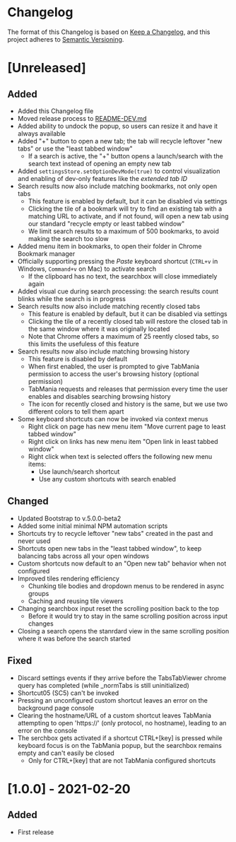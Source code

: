 # Changelog
The format of this Changelog is based on [Keep a Changelog](https://keepachangelog.com/en/1.0.0/),
and this project adheres to [Semantic Versioning](https://semver.org/spec/v2.0.0.html).

# [Unreleased]
## Added
- Added this Changelog file
- Moved release process to [README-DEV.md](https://github.com/marcodb26/TabMania/blob/main/README-DEV.md)
- Added ability to undock the popup, so users can resize it and have it always available
- Added "+" button to open a new tab; the tab will recycle leftover "new tabs" or use the
  "least tabbed window"
  * If a search is active, the "+" button opens a launch/search with the search text instead
    of opening an empty new tab
- Added `settingsStore.setOptionDevMode(true)` to control visualization and enabling of
  dev-only features like the _extended tab ID_
- Search results now also include matching bookmarks, not only open tabs
  * This feature is enabled by default, but it can be disabled via settings
  * Clicking the tile of a bookmark will try to find an existing tab with a matching URL to
    activate, and if not found, will open a new tab using our standard "recycle empty or
    least tabbed window"
  * We limit search results to a maximum of 500 bookmarks, to avoid making the search too slow
- Added menu item in bookmarks, to open their folder in Chrome Bookmark manager
- Officially supporting pressing the _Paste_ keyboard shortcut (`CTRL+v` in Windows, `Command+v`
  on Mac) to activate search
  * If the clipboard has no text, the searchbox will close immediately again
- Added visual cue during search processing: the search results count blinks while
  the search is in progress
- Search results now also include matching recently closed tabs
  * This feature is enabled by default, but it can be disabled via settings
  * Clicking the tile of a recently closed tab will restore the closed tab in the same
    window where it was originally located
  * Note that Chrome offers a maximum of 25 reently closed tabs, so this limits the
    usefuless of this feature
- Search results now also include matching browsing history
  * This feature is disabled by default
  * When first enabled, the user is prompted to give TabMania permission to access the
    user's browsing history (optional permission)
  * TabMania requests and releases that permission every time the user enables and disables
    searching browsing history
  * The icon for recently closed and history is the same, but we use two different colors
    to tell them apart
- Some keyboard shortcuts can now be invoked via context menus
  * Right click on page has new menu item "Move current page to least tabbed window"
  * Right click on links has new menu item "Open link in least tabbed window"
  * Right click when text is selected offers the following new menu items:
    - Use launch/search shortcut
	- Use any custom shortcuts with search enabled

## Changed
- Updated Bootstrap to v.5.0.0-beta2
- Added some initial minimal NPM automation scripts
- Shortcuts try to recycle leftover "new tabs" created in the past and never used
- Shortcuts open new tabs in the "least tabbed window", to keep balancing tabs across
  all your open windows
- Custom shortcuts now default to an "Open new tab" behavior when not configured
- Improved tiles rendering efficiency
  * Chunking tile bodies and dropdown menus to be rendered in async groups
  * Caching and reusing tile viewers
- Changing searchbox input reset the scrolling position back to the top
  * Before it would try to stay in the same scrolling position across input changes
- Closing a search opens the stanrdard view in the same scrolling position where it
  was before the search started

## Fixed
- Discard settings events if they arrive before the TabsTabViewer chrome query has completed (while
  _normTabs is still uninitialized)
- Shortcut05 (SC5) can't be invoked
- Pressing an unconfigured custom shortcut leaves an error on the background page console
- Clearing the hostname/URL of a custom shortcut leaves TabMania attempting to open 'https://'
  (only protocol, no hostname), leading to an error on the console
- The serchbox gets activated if a shortcut CTRL+[key] is pressed while keyboard focus is on the
  TabMania popup, but the searchbox remains empty and can't easily be closed
  * Only for CTRL+[key] that are not TabMania configured shortcuts

# [1.0.0] - 2021-02-20
## Added
- First release